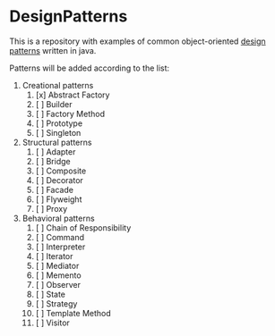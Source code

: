 # DesignPatterns
This is a repository with examples of common object-oriented [design patterns](https://en.wikipedia.org/wiki/Software_design_pattern) written in java.

Patterns will be added according to the list: 

1. Creational patterns
	1. [x]  Abstract Factory
	2. [ ]	Builder
	3. [ ]	Factory Method
	4. [ ] 	Prototype
	5. [ ]	Singleton
2. Structural patterns
	1. [ ]	Adapter
	2. [ ]	Bridge
	3. [ ] 	Composite
	4. [ ] 	Decorator
	5. [ ]	Facade
	6. [ ] 	Flyweight
	7. [ ] 	Proxy
3. Behavioral patterns
	1. [ ] 	Chain of Responsibility
	2. [ ]	Command
	3. [ ] 	Interpreter
	4. [ ] 	Iterator
	5. [ ] 	Mediator
	6. [ ] 	Memento
	7. [ ] 	Observer
	8. [ ]	State
	9. [ ] 	Strategy
	10. [ ] 	Template Method
	11. [ ] 	Visitor

